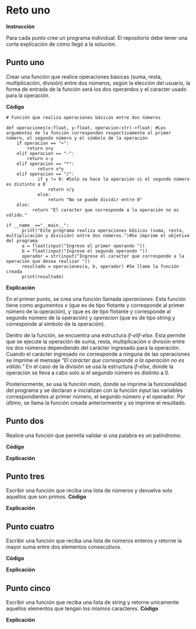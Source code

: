# Reto uno

**Instrucción**

Para cada punto cree un programa individual. El repositorio debe tener una corta explicación de cómo llegó a la solución.

## Punto uno
Crear una función que realice operaciones básicas (suma, resta, multiplicación, división) entre dos números, según la elección del usuario, la forma de entrada de la función será los dos operandos y el caracter usado para la operación.

**Código**
```
# Función que realiza operaciones básicas entre dos números

def operaciones(x:float, y:float, operacion:str)->float: #Los argumentos de la función corresponden respectivamente al primer número, el segundo número y el símbolo de la operación
    if operacion == "+":
        return x+y
    elif operacion == "-":
        return x-y
    elif operacion == "*":
            return x*y
    elif operacion == "/":
            if y != 0: #Solo se hace la operación si el segundo número es distinto a 0
                return x/y
            else:
                return "No se puede dividir entre 0"
    else:
          return "El caracter que corresponde a la operación no es válido."
    
if __name__=="__main__":
      print("Este programa realiza operaciones básicas (suma, resta, multiplicación y división) entre dos números.")#Se imprime el objetivo del programa
      a = float(input("Ingrese el primer operando "))
      b = float(input("Ingrese el segundo operando "))
      operador = str(input("Ingrese el caracter que corresponde a la operación que desea realizar "))
      resultado = operaciones(a, b, operador) #Se llama la función creada
      print(resultado)
```

**Explicación**

En el primer punto, se crea una función llamada _operaciones_. Esta función tiene como argumentos _x_ (que es de tipo flotante y corresponde al primer número de la operación), _y_ (que es de tipo flotante y corresponde al segundo número de la operación) y _operacion_ (que es de tipo string y corresponde al símbolo de la operación).

Dentro de la función, se encuentra una estructura _if-elif-else_. Esta permite que se ejecute la operación de suma, resta, multiplicación o división entre los dos números dependiendo del carácter ingresado para la operación. Cuando el carácter ingresado no corresponde a ninguna de las operaciones se imprime el mensaje _“El carácter que corresponde a la operación no es válido.”_ En el caso de la división se usa la estructura _if-else_, donde la operación se lleva a cabo solo si el segundo número es distinto a 0.

Posteriormente, se usa la función _main_, donde se imprime la funcionalidad del programa y se declaran e inicializan con la función _input_ las variables correspondientes al primer número, el segundo número y el operador. Por último, se llama la función creada anteriormente y se imprime el resultado.

## Punto dos
Realice una función que permita validar si una palabra es un palíndromo. 

**Código**

**Explicación**

## Punto tres
Escribir una función que reciba una lista de números y devuelva solo aquellos que son primos.
**Código**

**Explicación**

## Punto cuatro
Escribir una función que reciba una lista de números enteros y retorne la mayor suma entre dos elementos consecutivos.

**Código**

**Explicación**

## Punto cinco
Escribir una función que reciba una lista de string y retorne unicamente aquellos elementos que tengan los mismos caracteres. 
**Código**

**Explicación**

